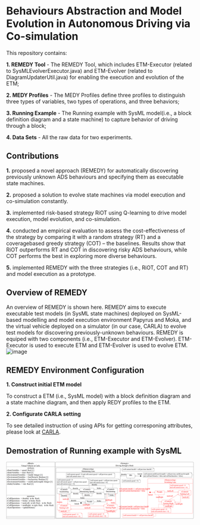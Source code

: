 # Behaviours Abstraction and Model Evolution in Autonomous Driving via Co-simulation

This repository contains:

**1. REMEDY Tool** -  The REMEDY Tool, which includes ETM-Executor (related to SysMLEvolverExecutor.java)  and ETM-Evolver (related to DiagramUpdaterUtil.java) for enabling the execution and evolution of the ETM;

**2. MEDY Profiles** - The MEDY Profiles define three profiles to distinguish three types of variables, two types of operations, and three behaviors;

**3. Running Example** - The Running example with SysML model(i.e., a block definition diagram and a state machine) to capture behavior of driving through a block;

**4. Data Sets** - All the raw data for two experiments.

## Contributions ##
**1.** proposed a novel approach (REMEDY) for automatically discovering previously unknown ADS behaviours and specifying them as executable state machines.

**2.** proposed a solution to evolve state machines via model execution and co-simulation constantly.

**3.** implemented risk-based strategy RiOT using Q-learning to drive model execution, model evolution, and co-simulation.

**4.** conducted an empirical evaluation to assess the cost-effectiveness of the strategy by comparing it with a random strategy (RT) and a coveragebased greedy strategy (COT) – the baselines. Results show
that RiOT outperforms RT and COT in discovering risky ADS behaviours, while COT performs the best in exploring more diverse behaviours.

**5.** implemented REMEDY with the three strategies (i.e., RiOT, COT and RT) and model execution as a prototype.

## Overview of REMEDY ##
An overview of REMEDY is shown here. REMEDY aims to execute executable test models (in SysML state machines) deployed on SysML-based modelling and model execution environment Papyrus and
Moka, and the virtual vehicle deployed on a simulator (in our case, CARLA) to evolve test models for discovering previously-unknown behaviours. REMEDY is equiped with two components (i.e., ETM-Executor
and ETM-Evolver). ETM-Executor is used to execute ETM and ETM-Evolver is used to evolve ETM.
![image](https://github.com/ChaoTan201/Evolver-Repository/blob/main/Overview%20of%20REMEDY/Overview%20of%20framework.png)

## REMEDY Environment Configuration ##
**1. Construct initial ETM model**

To construct a ETM (i.e., SysML model) with a block definition diagram and a state machine diagram, and then apply REDY profiles to the ETM.

**2. Configurate CARLA setting**

To see detailed instruction of using APIs for getting corresponing attributes, please look at [CARLA](https://carla.readthedocs.io/en/latest/python_api).

## Demostration of Running example with SysML ##
![image](https://github.com/ABCRepository/Repository/blob/main/Running%20example%20SysML%20model/running%20example.png)

